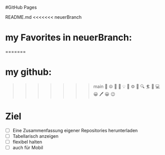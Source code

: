 #GitHub Pages

README.md
<<<<<<< neuerBranch
# my Favorites in neuerBranch:
=======
# my github:
>>>>>>> main
&#x1F957; &#x262E; &#x1F35D; &#x1F36B; &#x1F4A1;
&#x1F527; &#x2699; &#x1F50E; &#x1F50D;
&#x1F3C4; &#x1F4C0; &#x1F4BB;
&#x1F600; &#x1F58A; &#x1F600; &#x1F609;
# Ziel
- [ ] Eine Zusammenfassung eigener Repositories herunterladen
- [ ] Tabellarisch anzeigen
- [ ] flexibel halten
- [ ] auch für Mobil